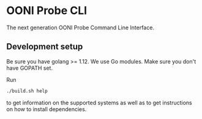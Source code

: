 # OONI Probe CLI

The next generation OONI Probe Command Line Interface.

## Development setup

Be sure you have golang >= 1.12. We use Go modules. Make sure you
don't have GOPATH set.

Run

```bash
./build.sh help
```

to get information on the supported systems as well as to get
instructions on how to install dependencies.

